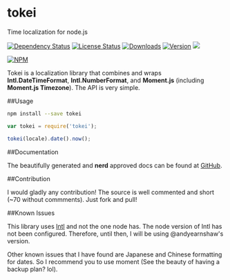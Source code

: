 # tokei

Time localization for node.js

[![Dependency Status](https://david-dm.org/iwatakeshi/tokei.png)](https://github.com/iwatakeshi/tokei/blob/master/package.json) [![License Status](http://img.shields.io/npm/l/tokei.svg)](https://github.com/iwatakeshi/tokei/blob/master/LICENSE) [![Downloads](http://img.shields.io/npm/dm/tokei.svg)]() [![Version](http://img.shields.io/npm/v/tokei.svg)]()
![](https://img.shields.io/badge/nerd-approved-brightgreen.svg)

[![NPM](https://nodei.co/npm/tokei.png?downloads=true&downloadRank=true&stars=true)](https://nodei.co/npm/tokei/)

Tokei is a localization library that combines and wraps **Intl.DateTimeFormat**, **Intl.NumberFormat**, and **Moment.js** (including **Moment.js Timezone**). The API is very simple.

##Usage

```bash
npm install --save tokei
```


```js
var tokei = require('tokei');

tokei(locale).date().now();
```

##Documentation

The beautifully generated and **nerd** approved docs can be found at [GitHub](http://iwatakeshi.github.io/tokei/).

##Contribution

I would gladly any contribution! The source is well commented and short (~70 without commments). Just fork and pull!

##Known Issues

This library uses [Intl](https://github.com/andyearnshaw/Intl.js) and not the one node has. The node version of Intl has not been configured. Therefore, until then, I will be using @andyearnshaw's version.

Other known issues that I have found are Japanese and Chinese formatting for dates. So I recommend you to use moment (See the beauty of having a backup plan? lol).